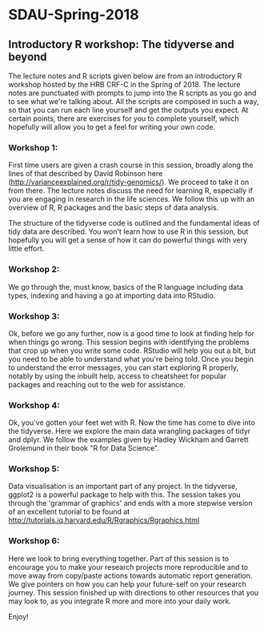 # SDAU-Spring-2018
## **Introductory R workshop: The tidyverse and beyond**

The lecture notes and R scripts given below are from an introductory R workshop hosted by the HRB CRF-C in the Spring of 2018. The lecture notes are punctuated with prompts to jump into the R scripts as you go and to see what we're talking about. All the scripts are composed in such a way, so that you can run each line yourself and get the outputs you expect. At certain points, there are exercises for you to complete yourself, which hopefully will allow you to get a feel for writing your own code. 

### Workshop 1:
First time users are given a crash course in this session, broadly along the lines of that described by David Robinson here (http://varianceexplained.org/r/tidy-genomics/). We proceed to take it on from there. The lecture notes discuss the need for learning R, especially if you are engaging in research in the life sciences. We follow this up with an overview of R, R packages and the basic steps of data analysis. 

The structure of the tidyverse code is outlined and the fundamental ideas of tidy data are described. You won't learn how to use R in this session, but hopefully you will get a sense of how it can do powerful things with very little effort. 

### Workshop 2:
We go through the, must know, basics of the R language including data types, indexing and having a go at importing data into RStudio. 

### Workshop 3: 
Ok, before we go any further, now is a good time to look at finding help for when things go wrong. This session begins with identifying the problems that crop up when you write some code. RStudio will help you out a bit, but you need to be able to understand what you're being told. Once you begin to understand the error messages, you can start exploring R properly, notably by using the inbuilt help, access to cheatsheet for popular packages and reaching out to the web for assistance.  

### Workshop 4:
Ok, you've gotten your feet wet with R. Now the time has come to dive into the tidyverse. Here we explore the main data wrangling packages of tidyr and dplyr. We follow the examples given by Hadley Wickham and Garrett Grolemund in their book "R for Data Science".  

### Workshop 5:
Data visualisation is an important part of any project. In the tidyverse, ggplot2 is a powerful package to help with this. The session takes you through the 'grammar of graphics' and ends with a more stepwise version of an excellent tutorial to be found at http://tutorials.iq.harvard.edu/R/Rgraphics/Rgraphics.html  

### Workshop 6:
Here we look to bring everything together. Part of this session is to encourage you to make your research projects more reproducible and to move away from copy/paste actions towards automatic report generation. We give pointers on how you can help your future-self on your research journey. This session finished up with directions to other resources that you may look to, as you integrate R more and more into your daily work.

Enjoy!

